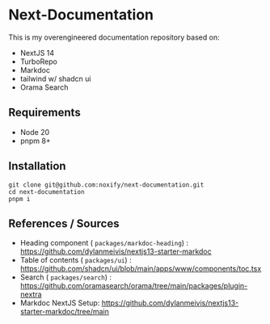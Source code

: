 # Next-Documentation

This is my overengineered documentation repository based on:

* NextJS 14
* TurboRepo
* Markdoc
* tailwind w/ shadcn ui
* Orama Search

## Requirements

* Node 20
* pnpm 8+

## Installation

```
git clone git@github.com:noxify/next-documentation.git
cd next-documentation
pnpm i
```

## References / Sources

* Heading component ( `packages/markdoc-heading`) : https://github.com/dylanmeivis/nextjs13-starter-markdoc
* Table of contents ( `packages/ui`) : https://github.com/shadcn/ui/blob/main/apps/www/components/toc.tsx
* Search ( `packages/search`) : https://github.com/oramasearch/orama/tree/main/packages/plugin-nextra
* Markdoc NextJS Setup: https://github.com/dylanmeivis/nextjs13-starter-markdoc/tree/main
